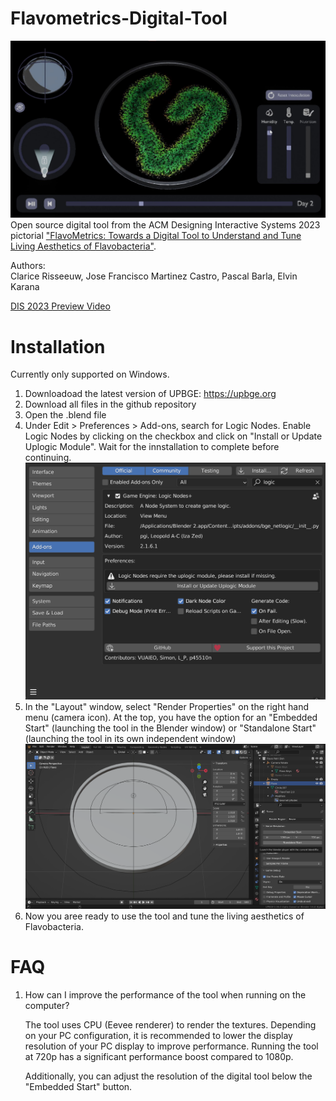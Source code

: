 # Flavometrics-Digital-Tool
![Flavometrics Main Image](<Images/FlavoMetrics Tool.jpg>)
Open source digital tool from the ACM Designing Interactive Systems 2023 pictorial ["FlavoMetrics: Towards a Digital Tool to Understand and Tune Living Aesthetics of Flavobacteria"](https://dl.acm.org/doi/10.1145/3563657.3596085.). 

Authors:  
Clarice Risseeuw, Jose Francisco Martinez Castro, Pascal Barla, Elvin Karana

[DIS 2023 Preview Video](https://www.youtube.com/watch?v=oMSLKfJZpuI)

# Installation
Currently only supported on Windows.

1. Downloadoad the latest version of UPBGE: https://upbge.org
2. Download all files in the github repository
3. Open the .blend file
4. Under Edit > Preferences > Add-ons, search for Logic Nodes. Enable Logic Nodes by clicking on the checkbox and click on "Install or Update Uplogic Module". Wait for the innstallation to complete before continuing.
![Enabling Logic Nodes](<Images/Enable Logic Nodes.png>)
5. In the "Layout" window, select "Render Properties" on the right hand menu (camera icon). At the top, you have the option for an "Embedded Start" (launching the tool in the Blender window) or "Standalone Start" (launching the tool in its own independent window)
![Launching Flavometrics](<Images/Launching Flavometrics.png>)
6. Now you aree ready to use the tool and tune the living aesthetics of Flavobacteria.

# FAQ
1. How can I improve the performance of the tool when running on the computer?
    
    The tool uses CPU (Eevee renderer) to render the textures. Depending on your PC configuration, it is recommended to lower the display resolution of your PC display to improve performance. Running the tool at 720p has a significant performance boost compared to 1080p. 

    Additionally, you can adjust the resolution of the digital tool below the "Embedded Start" button.
